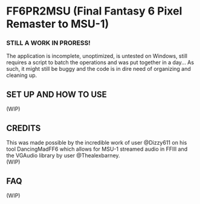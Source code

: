 # FF6PR2MSU (Final Fantasy 6 Pixel Remaster to MSU-1)

### STILL A WORK IN PRORESS!
The application is incomplete, unoptimized, is untested on Windows, still requires a script to batch the operations and was put together in a day... As such, it might still be buggy and the code is in dire need of organizing and cleaning up.

## SET UP AND HOW TO USE
(WIP)

## CREDITS
This was made possible by the incredible work of user @Dizzy611 on his tool DancingMadFF6 which allows for MSU-1 streamed audio in FFIII and the VGAudio library by user @Thealexbarney.<br />
(WIP)

## FAQ
(WIP)
